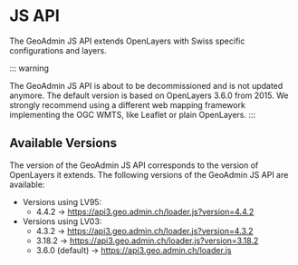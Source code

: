 # JS API

The GeoAdmin JS API extends OpenLayers with Swiss specific configurations and layers.

::: warning

The GeoAdmin JS API is about to be decommissioned and is not updated anymore.
The default version is based on OpenLayers 3.6.0 from 2015.
We strongly recommend using a different web mapping framework implementing the OGC WMTS, like Leaflet or plain OpenLayers.
:::

## Available Versions

The version of the GeoAdmin JS API corresponds to the version of OpenLayers it extends.
The following versions of the GeoAdmin JS API are available:

- Versions using LV95:
  - 4.4.2 → https://api3.geo.admin.ch/loader.js?version=4.4.2
- Versions using LV03:
  - 4.3.2 → https://api3.geo.admin.ch/loader.js?version=4.3.2 
  - 3.18.2 → https://api3.geo.admin.ch/loader.js?version=3.18.2
  - 3.6.0 (default) → https://api3.geo.admin.ch/loader.js
